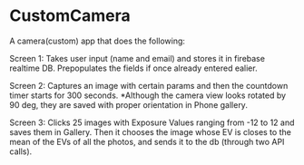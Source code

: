 # CustomCamera

A camera(custom) app that does the following:

Screen 1:
Takes user input (name and email) and stores it in firebase realtime DB.
Prepopulates the fields if once already entered ealier.

Screen 2:
Captures an image with certain params and then the countdown timer starts for 300 seconds.
*Although the camera view looks rotated by 90 deg, they are saved with proper orientation in Phone gallery.

Screen 3:
Clicks 25 images with Exposure Values ranging from -12 to 12 and saves them in Gallery.
Then it chooses the image whose EV is closes to the mean of the EVs of all the photos,
and sends it to the db (through two API calls).
